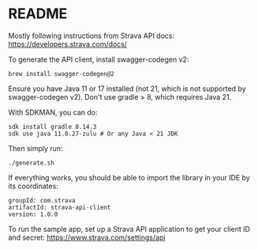 # README

Mostly following instructions from Strava API docs:
https://developers.strava.com/docs/

To generate the API client, install swagger-codegen v2:
```
brew install swagger-codegen@2
```

Ensure you have Java 11 or 17 installed (not 21, which is not supported by swagger-codegen v2).
Don't use gradle > 8, which requires Java 21.

With SDKMAN, you can do:
```
sdk install gradle 8.14.3
sdk use java 11.0.27-zulu # Or any Java < 21 JDK
```

Then simply run:

```
./generate.sh
```

If everything works, you should be able to import the library in your IDE by its coordinates:
```
groupId: com.strava
artifactId: strava-api-client
version: 1.0.0
```

To run the sample app, set up a Strava API application to get your client ID and secret:
https://www.strava.com/settings/api
